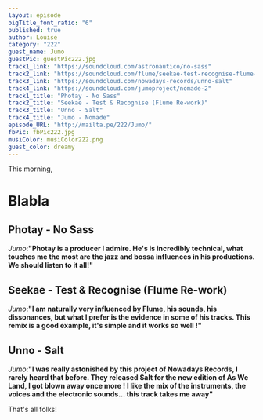```yaml
---
layout: episode
bigTitle_font_ratio: "6"
published: true
author: Louise
category: "222"
guest_name: Jumo
guestPic: guestPic222.jpg
track1_link: "https://soundcloud.com/astronautico/no-sass"
track2_link: "https://soundcloud.com/flume/seekae-test-recognise-flume-re-work"
track3_link: "https://soundcloud.com/nowadays-records/unno-salt"
track4_link: "https://soundcloud.com/jumoproject/nomade-2"
track1_title: "Photay - No Sass"
track2_title: "Seekae - Test & Recognise (Flume Re-work)"
track3_title: "Unno - Salt"
track4_title: "Jumo - Nomade"
episode_URL: "http://mailta.pe/222/Jumo/"
fbPic: fbPic222.jpg
musiColor: musiColor222.png
guest_color: dreamy
---
```

<p id="introduction">This morning, </p>

# Blabla


## Photay - No Sass
_Jumo_:**"**Photay is a producer I admire. He's is incredibly technical, what touches me the most are the jazz and bossa influences in his productions. We should listen to it all!**"**

## Seekae - Test & Recognise (Flume Re-work)
_Jumo_:**"**I am naturally very influenced by Flume, his sounds, his dissonances, but what I prefer is the evidence in some of his tracks. This remix is a good example, it's simple and it works so well !**"**

## Unno - Salt
_Jumo_:**"**I was really astonished by this project of Nowadays Records, I rarely heard that before. They released Salt for the new edition of As We Land, I got blown away once more ! I like the mix of the instruments, the voices and the electronic sounds... this track takes me away**"**

<p id="outroduction">That's all folks!</p>
